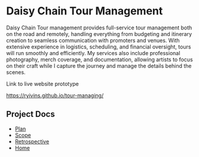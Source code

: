 # Daisy Chain Tour Management 

Daisy Chain Tour management provides full-service tour management both on the road and remotely, handling everything from budgeting and itinerary creation to seamless communication with promoters and venues. With extensive experience in logistics, scheduling, and financial oversight, tours will run smoothly and efficiently. My services also include professional photography, merch coverage, and documentation, allowing artists to focus on their craft while I capture the journey and manage the details behind the scenes. 

Link to live website prototype 

https://ryivins.github.io/tour-managing/     

  <!-- Links to project docs -->
  <section>
    <h2>Project Docs</h2>
    <ul>
 <li><a href="Documentation\plan.md">Plan</a>
 <li><a href="Documentation\scope.md">Scope</a>
 <li><a href="Documentation\Retrospective.md">Retrospective</a>
 <li><a href="Documentation\index.html">Home</a>

  </section>

